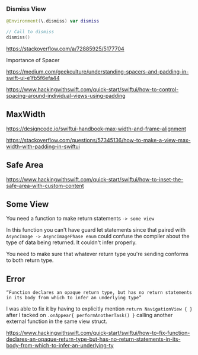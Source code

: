 

### Dismiss View

```swift 
@Environment(\.dismiss) var dismiss

// Call to dismiss
dismiss()

```

https://stackoverflow.com/a/72885925/5177704



Importance of Spacer

https://medium.com/geekculture/understanding-spacers-and-padding-in-swift-ui-e1fb5f6efa44

https://www.hackingwithswift.com/quick-start/swiftui/how-to-control-spacing-around-individual-views-using-padding
## MaxWidth


https://designcode.io/swiftui-handbook-max-width-and-frame-alignment

https://stackoverflow.com/questions/57345136/how-to-make-a-view-max-width-with-padding-in-swiftui


## Safe Area


https://www.hackingwithswift.com/quick-start/swiftui/how-to-inset-the-safe-area-with-custom-content


## Some View

You need a function to make return statements `-> some view`

In this function you can't have guard let statements since that paired with `AsyncImage -> AsyncImagePhase enum` could confuse the compiler about the type of data being returned. It couldn't infer properly. 

You need to make sure that whatever return type you're sending conforms to both return type.

## Error

```
“Function declares an opaque return type, but has no return statements in its body from which to infer an underlying type”
```

I was able to fix it by having to explicitly mention 
`return NavigationView { }` after I tacked on `.onAppear{ performAnotherTask() }` calling another external function in the same view struct.

https://www.hackingwithswift.com/quick-start/swiftui/how-to-fix-function-declares-an-opaque-return-type-but-has-no-return-statements-in-its-body-from-which-to-infer-an-underlying-ty
